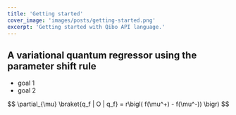 ```yaml
---
title: 'Getting started'
cover_image: 'images/posts/getting-started.png'
excerpt: 'Getting started with Qibo API language.'
---
```


## A variational quantum regressor using the parameter shift rule

* goal 1
* goal 2

$$ \partial_{\mu} \braket{q_f | O | q_f} = r\bigl( f(\mu^+) - f(\mu^-)) \bigr) $$  